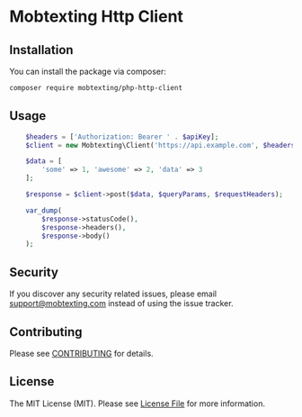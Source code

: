 # Mobtexting Http Client

## Installation

You can install the package via composer:

``` bash
composer require mobtexting/php-http-client
```

## Usage

```php
    $headers = ['Authorization: Bearer ' . $apiKey];
    $client = new Mobtexting\Client('https://api.example.com', $headers);

    $data = [
        'some' => 1, 'awesome' => 2, 'data' => 3
    ];

    $response = $client->post($data, $queryParams, $requestHeaders);

    var_dump(
        $response->statusCode(),
        $response->headers(),
        $response->body()
    );
```

## Security

If you discover any security related issues, please email support@mobtexting.com instead of using the issue tracker.

## Contributing

Please see [CONTRIBUTING](CONTRIBUTING.md) for details.

## License

The MIT License (MIT). Please see [License File](LICENSE.md) for more information.